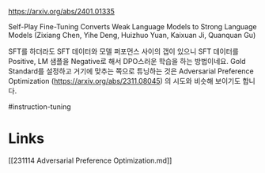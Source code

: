 https://arxiv.org/abs/2401.01335

Self-Play Fine-Tuning Converts Weak Language Models to Strong Language Models (Zixiang Chen, Yihe Deng, Huizhuo Yuan, Kaixuan Ji, Quanquan Gu)

SFT를 하더라도 SFT 데이터와 모델 퍼포먼스 사이의 갭이 있으니 SFT 데이터를 Positive, LM 샘플을 Negative로 해서 DPO스러운 학습을 하는 방법이네요. Gold Standard를 설정하고 거기에 맞추는 쪽으로 튜닝하는 것은 Adversarial Preference Optimization (https://arxiv.org/abs/2311.08045) 의 시도와 비슷해 보이기도 합니다.

#instruction-tuning

# Links

[[231114 Adversarial Preference Optimization.md]]